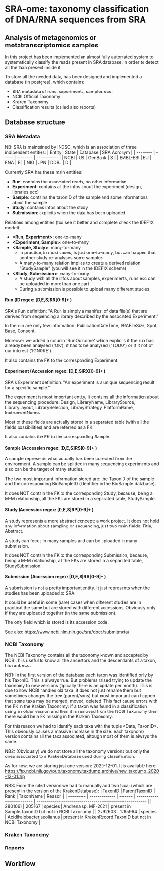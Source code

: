 # SRA-ome: taxonomy classification of DNA/RNA sequences from SRA
## Analysis of metagenomics or metatranscriptomics samples

In this project has been implemented an almost fully automated system to systematically classify the reads present in SRA database, in order to detect all the taxa present inside it.

To store all the needed data, has been designed and implemented a database (in postgres), which contains: 
 * SRA metadata of runs, experiments, samples ecc. 
 * NCBI Official Taxonomy
 * Kraken Taxonomy
 * Classification results (called also reports)

## Database structure

### SRA Metadata

NB: SRA is maintained by INDSC, which is an association of three indipendent entities:
| Entity   | State | Database | SRA Acronym |
| -------- | ----- | -------- | ----------- |
| NCBI     | US    | GenBank  | S           |
| EMBL-EBI | EU    | ENA      | E           |
| NIG      | JPN   | DDBJ     | D           |

Currently SRA has these main entities:
 * **Run**: contains the associated reads, no other information
 * **Experiment**: contains all the infos about the experiment (design, libraries ecc)
 * **Sample**: contains the taxonID of the sample and some informations about the sample
 * **Study**: contains infos about the study
 * **Submission**: explicits when the data has been uploaded.

Relations among entities (too see it better and complete check the IDEF1X model):
 * **<Run, Experiment>**: one-to-many
 * **<Experiment, Sample>**: one-to-many
 * **<Sample, Study>**: many-to-many 
    * In practice, in most cases, is just one-to-many, but can happen that another study re-analyses some samples
    * A many-to-many relation implies to create a derived relation "StudySample" (you will see it in the IDEF1X schema)
 * **<Study, Submission>**: many-to-many
    * A study with all the infos about samples, experiments, runs ecc can be uploaded in more than one part
    * During a submission is possible to upload many different studies

#### Run (ID regex: [D,E,S]RR[0-9]+ )
SRA's Run definition:
"A Run is simply a manifest of data file(s) that are derived from sequencing a library described by the associated Experiment."

In the run are only few information: PublicationDateTime, SRAFileSize, Spot, Base, Consent.

Moreover we added a column 'RunOutcome' which explicits if the run has already been analysed ('OK'), if has to be analysed ('TODO') or if it not of our interest ('IGNORE').

It also contains the FK to the corresponding Experiment.

#### Experiment (Accession regex: [D,E,S]RX[0-9]+ )
SRA's Experiment definition:
"An experiment is a unique sequencing result for a specific sample."

The experiment is most important entity, it contains all the information about the sequencing procedure:
Design, LibraryName, LibrarySource, LibraryLayout, LibrarySelection, LibraryStrategy, PlatformName, InstrumentName.

Most of these fields are actually stored in a separated table (with all the fields possibilities) and are referred as a FK.

It also contains the FK to the corresponding Sample.

#### Sample (Accession regex: [D,E,S]RS[0-9]+ )
A sample represents what actually has been collected from the environment.
A sample can be splitted in many sequencing experiments and also can be the target of many studies.

The two most important information stored are: the TaxonID of the sample and the corresponding BioSampleID (identifier in the BioSample database).

It does NOT contain the FK to the corresponding Study, because, being a M-M relationship, all the FKs are stored in a separated table, StudySample.

#### Study (Accession regex: [D,E,S]RP[0-9]+ )
A study represents a more abstract concept: a work project.
It does not hold any information about sampling or sequencing, just two main fields: Title, Abstract.

A study can focus in many samples and can be uploaded in many submission.

It does NOT contain the FK to the corresponding Submission, because, being a M-M relationship, all the FKs are stored in a separated table, StudySubmission.

#### Submission (Accession regex: [D,E,S]RA[0-9]+ )
A submission is not a pretty important entity.
It just represents when the studies has been uploaded to SRA.

It could be useful in some (rare) cases when different studies are in practical the same but are stored with different accessions.
Obviously only if they are uploaded together (in the same submission).

The only field which is stored is its accession code.

See also: https://www.ncbi.nlm.nih.gov/sra/docs/submitmeta/

### NCBI Taxonomy
The NCBI Taxonomy contains all the taxonomy known and accepted by NCBI.
It is useful to know all the ancestors and the descendants of a taxon, his rank ecc.

NB1: In the first version of the database each taxon was identified only by his TaxonID.
This is always true.
But problems raised trying to update the taxonomy to new versions (tipically there is an update per month).
This is due to how NCBI handles old taxa: it does not just rename them but sometimes changes the tree (parent/sons) but most important can happen that some taxa may be merged, moved, deleted.
This fact cause errors with the FK in the Kraken Taxonomy: if a taxon was found in a classification using an older version and then it is removed from the NCBI Taxonomy then there would be a FK missing in the Kraken Taxonomy.

For this reason we had to identify each taxa with the tuple <Date, TaxonID>.
This obviously causes a massive increase in the size: each taxonomy version contains all the taxa associated, altough most of them is always the same.

NB2: (Obviously) we do not store all the taxonomy versions but only the ones associated to a KrakenDatabase used during classification.

As for now, we are storing just one version: 2020-12-01.
It is available here: https://ftp.ncbi.nih.gov/pub/taxonomy/taxdump_archive/new_taxdump_2020-12-01.zip

NB3: From the cited version we had to manually add two taxa: (which are present in the version of the KrakenDatabase):
| TaxonID   | ParentTaxonID | Rank    | TaxonName                 | Reason                                                   |
| --------- | ------------- | ------- | ------------------------- | -------------------------------------------------------- |
| 2801061   | 205167        | species | Andrena sp. MF-2021       | present in Sample.TaxonID but not in NCBI Taxonomy       |
| 2792603   | 1765964       | species | Acidihalobacter aeolianus | present in KrakenRecord.TaxonID but not in NCBI Taxonomy |

### Kraken Taxonomy


### Reports


## Workflow
